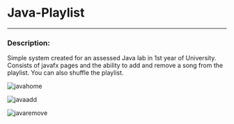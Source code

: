 # Java-Playlist

---

### Description:

Simple system created for an assessed Java lab in 1st year of University. Consists of javafx pages and the ability to add and remove a song from the playlist. You can also shuffle the playlist.

![javahome](https://github.com/Muniib-Ali/Java-Playlist/assets/116146884/dd7b1f51-da97-41a9-8153-67c7b5f171bb)

![javaadd](https://github.com/Muniib-Ali/Java-Playlist/assets/116146884/d1a953d3-a52c-4ca1-ae06-f9f9e5728a09)

![javaremove](https://github.com/Muniib-Ali/Java-Playlist/assets/116146884/29590d23-2c85-42b4-bab1-a5e7fd898842)
